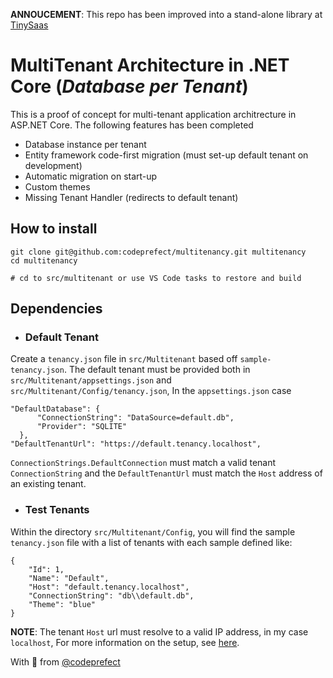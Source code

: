 **ANNOUCEMENT**: This repo has been improved into a stand-alone library at [TinySaas](https://github.com/codeaisy/tinysaas)

# MultiTenant Architecture in .NET Core (*Database per Tenant*)

This is a proof of concept for multi-tenant application architrecture in ASP.NET Core.
The following features has been completed

* Database instance per tenant
* Entity framework code-first migration (must set-up default tenant on development)
* Automatic migration on start-up
* Custom themes
* Missing Tenant Handler (redirects to default tenant)

## How to install

```[bash]
git clone git@github.com:codeprefect/multitenancy.git multitenancy
cd multitenancy

# cd to src/multitenant or use VS Code tasks to restore and build
```

## Dependencies

* ### Default Tenant

Create a `tenancy.json` file in `src/Multitenant` based off `sample-tenancy.json`.
The default tenant must be provided both in `src/Multitenant/appsettings.json` and `src/Multitenant/Config/tenancy.json`, In the `appsettings.json` case

```[json]
"DefaultDatabase": {
      "ConnectionString": "DataSource=default.db",
      "Provider": "SQLITE"
  },
"DefaultTenantUrl": "https://default.tenancy.localhost",
```

`ConnectionStrings.DefaultConnection` must match a valid tenant `ConnectionString` and the `DefaultTenantUrl` must match the `Host` address of an existing tenant.

* ### Test Tenants

Within the directory `src/Multitenant/Config`, you will find the sample `tenancy.json` file with a list of tenants with each sample defined like:

```[json]
{
    "Id": 1,
    "Name": "Default",
    "Host": "default.tenancy.localhost",
    "ConnectionString": "db\\default.db",
    "Theme": "blue"
}
```

**NOTE**: The tenant `Host` url must resolve to a valid IP address, in my case `localhost`, For more information on the setup, see [here](https://7labs.io/tips-tricks/how-to-set-up-your-own-custom-domain-on-localhost.html).

With &#x1F493; from [@codeprefect](https://gihub.com/codeprefect)
